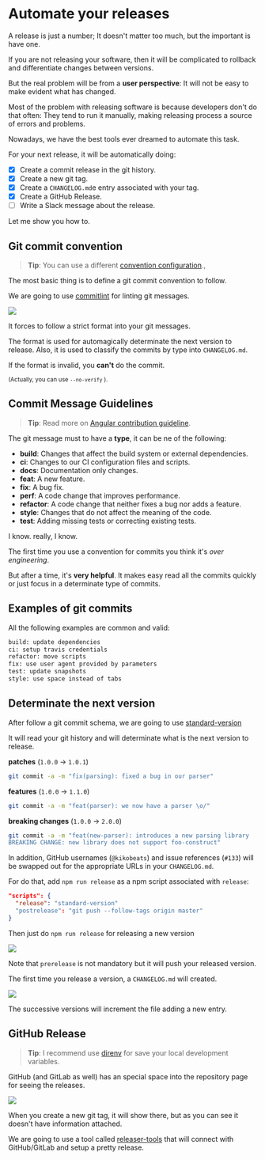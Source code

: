 # Automate your releases

A release is just a number; It doesn't matter too much, but the important is have one.

If you are not releasing your software, then it will be complicated to rollback and differentiate changes between versions. 

But the real problem will be from a **user perspective**: It will not be easy to make evident what has changed.

Most of the problem with releasing software is because developers don't do that often: They tend to run it manually, making releasing process a source of errors and problems.

Nowadays, we have the best tools ever dreamed to automate this task.

For your next release, it will be automatically doing:

- [x] Create a commit release in the git history.
- [x] Create a new git tag.
- [x] Create a `CHANGELOG.md`e entry associated with your tag.
- [x] Create a GitHub Release.
- [ ] Write a Slack message about the release.

Let me show you how to.

## Git commit convention

> **Tip**: You can use a different [convention configuration](https://github.com/marionebl/commitlint#shared-configuration).,

The most basic thing is to define a git commit convention to follow.

We are going to use [commitlint](https://github.com/marionebl/commitlint) for linting git messages.

![](https://i.imgur.com/nZOE5Vu.png)

It forces to follow a strict format into your git messages.

The format is used for automagically determinate the next version to release. Also, it is used to classify the commits by type into `CHANGELOG.md`.

If the format is invalid, you **can't** do the commit. 

<small>(Actually, you can use `--no-verify` ).</small>

## Commit Message Guidelines

> **Tip**: Read more on [Angular contribution guideline](https://github.com/angular/angular/blob/22b96b9/CONTRIBUTING.md#type).

The git message must to have a **type**, it can be ne of the following:

* **build**: Changes that affect the build system or external dependencies.
* **ci**: Changes to our CI configuration files and scripts.
* **docs**: Documentation only changes.
* **feat**: A new feature.
* **fix**: A bug fix.
* **perf**: A code change that improves performance.
* **refactor**: A code change that neither fixes a bug nor adds a feature.
* **style**: Changes that do not affect the meaning of the code.
* **test**: Adding missing tests or correcting existing tests.

I know. really, I know.

The first time you use a convention for commits you think it's *over engineering*. 

But after a time, it's **very helpful**. It makes easy read all the commits quickly or just focus in a determinate type of commits.

## Examples of git commits

All the following examples are common and valid:

```bash
build: update dependencies
ci: setup travis credentials
refactor: move scripts
fix: use user agent provided by parameters
test: update snapshots
style: use space instead of tabs
```

## Determinate the next version

After follow a git commit schema, we are going to use [standard-version](https://github.com/conventional-changelog/standard-version) 

It will read your git history and will determinate what is the next version to release.

**patches** (`1.0.0` → `1.0.1`)

```sh
git commit -a -m "fix(parsing): fixed a bug in our parser"
```

**features** (`1.0.0` → `1.1.0`)

```sh
git commit -a -m "feat(parser): we now have a parser \o/"
```

**breaking changes** (`1.0.0` → `2.0.0`)

```sh
git commit -a -m "feat(new-parser): introduces a new parsing library
BREAKING CHANGE: new library does not support foo-construct"
```

In addition, GitHub usernames (`@kikobeats`) and issue references (`#133`) will be swapped out for the
appropriate URLs in your `CHANGELOG.md`.

For do that, add `npm run release` as a npm script associated with `release`:

```json
"scripts": {
  "release": "standard-version"
  "postrelease": "git push --follow-tags origin master"
}
```

Then just do `npm run release` for releasing a new version

![](https://i.imgur.com/AmOfMV9.png)

Note that `prerelease` is not mandatory but it will push your released version.



The first time you release a version, a `CHANGELOG.md` will created.

![](https://i.imgur.com/B2CoFsG.png)

The successive versions will increment the file adding a new entry.

## GitHub Release

> **Tip**: I recommend use [direnv](https://direnv.net/) for save your local development variables. 

GitHub (and GitLab as well) has an special space into the repository page for seeing the releases.

![](https://i.imgur.com/butKsZ6.png)

When you create a new git tag, it will show there, but as you can see it doesn't have information attached.

We are going to use a tool called [releaser-tools](https://github.com/conventional-changelog/releaser-tools) that will connect with GitHub/GitLab and setup a pretty release.


